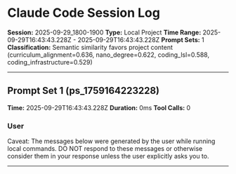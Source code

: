 # Claude Code Session Log

**Session:** 2025-09-29_1800-1900
**Type:** Local Project
**Time Range:** 2025-09-29T16:43:43.228Z - 2025-09-29T16:43:43.228Z
**Prompt Sets:** 1
**Classification:** Semantic similarity favors project content (curriculum_alignment=0.636, nano_degree=0.622, coding_lsl=0.588, coding_infrastructure=0.529)

---

<a name="ps_1759164223228"></a>
## Prompt Set 1 (ps_1759164223228)

**Time:** 2025-09-29T16:43:43.228Z
**Duration:** 0ms
**Tool Calls:** 0

### User

Caveat: The messages below were generated by the user while running local commands. DO NOT respond to these messages or otherwise consider them in your response unless the user explicitly asks you to.

---

